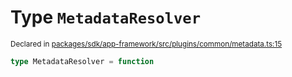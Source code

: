 # Type `MetadataResolver`
<sub>Declared in [packages/sdk/app-framework/src/plugins/common/metadata.ts:15](https://github.com/dxos/dxos/blob/5edae0c63/packages/sdk/app-framework/src/plugins/common/metadata.ts#L15)</sub>




```ts
type MetadataResolver = function
```
